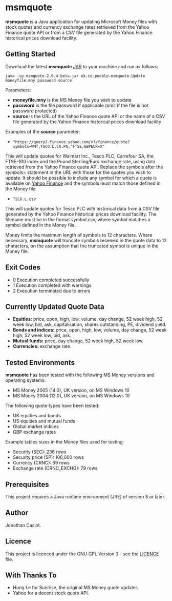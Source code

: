 # msmquote
**msmquote** is a Java application for updating Microsoft Money files with stock quotes and currency exchange rates retrieved from the Yahoo Finance quote API or from a CSV file generated by the Yahoo Finance historical prices download facility.
## Getting Started
Download the latest **msmquote** [JAR](https://github.com/36bits/msmquote/releases) to your machine and run as follows:

`java -cp msmquote-2.0.4-beta.jar uk.co.pueblo.msmquote.Update moneyfile.mny password source`

Parameters:
* **moneyfile.mny** is the MS Money file you wish to update
* **password** is the file password if applicable (omit if the file is not password protected)
* **source** is the URL of the Yahoo Finance quote API or the name of a CSV file generated by the Yahoo Finance historical prices download facility

Examples of the **source** parameter:

* `"https://query2.finance.yahoo.com/v7/finance/quote?symbols=WMT,TSCO.L,CA.PA,^FTSE,GBPEUR=X"`

This will update quotes for Walmart Inc., Tesco PLC, Carrefour SA, the FTSE-100 index and the Pound Sterling/Euro exchange rate, using data retrieved from the Yahoo Finance quote API. Replace the symbols after the *symbols=* statement in the URL with those for the quotes you wish to update. It should be possible to include any symbol for which a quote is available on [Yahoo Finance](https://finance.yahoo.com/) and the symbols must match those defined in the Money file.

* `TSCO.L.csv`

This will update quotes for Tesco PLC with historical data from a CSV file generated by the Yahoo Finance historical prices download facility. The filename must be in the format *symbol*.csv, where *symbol* matches a symbol defined in the Money file.

Money limits the maximum length of symbols to 12 characters. Where necessary, **msmquote** will truncate symbols received in the quote data to 12 characters, on the assumption that the truncated symbol is unique in the Money file.

## Exit Codes

* 0 Execution completed successfully
* 1 Execution completed with warnings
* 2 Execution terminated due to errors 

## Currently Updated Quote Data
* **Equities:** price, open, high, low, volume, day change, 52 week high, 52 week low, bid, ask, capitalisation, shares outstanding, PE, dividend yield.
* **Bonds and indices:** price, open, high, low, volume, day change, 52 week high, 52 week low, bid, ask.
* **Mutual funds:** price, day change, 52 week high, 52 week low.
* **Currencies:** exchange rate.

## Tested Environments
**msmquote** has been tested with the following MS Money versions and operating systems:
* MS Money 2005 (14.0), UK version, on MS Windows 10
* MS Money 2004 (12.0), UK version, on MS Windows 10

The following quote types have been tested:
* UK equities and bonds
* US equities and mutual funds
* Global market indices
* GBP exchange rates

Example tables sizes in the Money files used for testing:
* Security (SEC): 236 rows
* Security price (SP): 106,000 rows
* Currency (CRNC): 69 rows
* Exchange rate (CRNC_EXCHG): 79 rows

## Prerequisites
This project requires a Java runtime environment (JRE) of version 8 or later.
## Author
Jonathan Casiot.
## Licence
This project is licenced under the GNU GPL Version 3 - see the [LICENCE](./LICENSE) file.
## With Thanks To
* Hung Le for Sunriise, the original MS Money quote updater.
* Yahoo for a decent stock quote API.